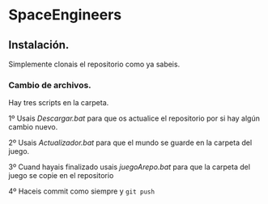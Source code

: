 # SpaceEngineers

## Instalación.

Simplemente clonais el repositorio como ya sabeis.

### Cambio de archivos.

Hay tres scripts en la carpeta. 

1º Usais *Descargar.bat* para que os actualice el repositorio por si hay algún cambio nuevo.

2º Usais *Actualizador.bat* para que el mundo se guarde en la carpeta del juego.

3º Cuand hayais finalizado usais *juegoArepo.bat* para que la carpeta del juego se copie en el repositorio 

4º Haceis commit como siempre y ``git push``

